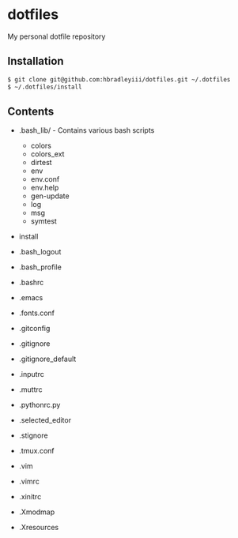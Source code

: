 # dotfiles
My personal dotfile repository

## Installation

```bash
$ git clone git@github.com:hbradleyiii/dotfiles.git ~/.dotfiles
$ ~/.dotfiles/install
```

## Contents

- .bash_lib/ - Contains various bash scripts
  - colors
  - colors_ext
  - dirtest
  - env
  - env.conf
  - env.help
  - gen-update
  - log
  - msg
  - symtest

- install
- .bash_logout
- .bash_profile
- .bashrc
- .emacs
- .fonts.conf
- .gitconfig
- .gitignore
- .gitignore_default
- .inputrc
- .muttrc
- .pythonrc.py
- .selected_editor
- .stignore
- .tmux.conf
- .vim
- .vimrc
- .xinitrc
- .Xmodmap
- .Xresources
